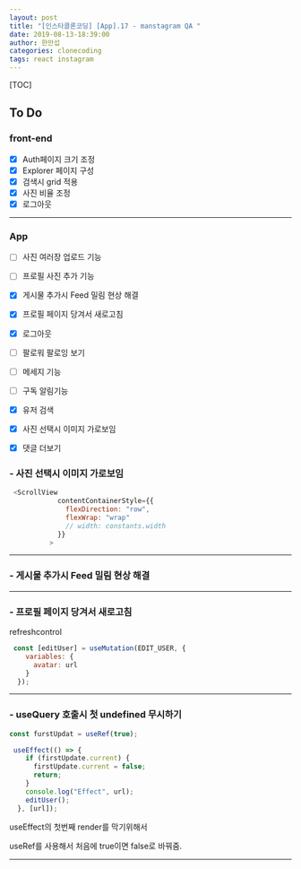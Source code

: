 ```yaml
---
layout: post
title: "[인스타클론코딩] [App].17 - manstagram QA "
date: 2019-08-13-18:39:00
author: 한만섭
categories: clonecoding
tags: react instagram 
---
```






[TOC]



## To Do

### front-end

- [x] Auth페이지 크기 조정 
- [x] Explorer 페이지 구성
- [x] 검색시 grid 적용 
- [x] 사진 비율 조정 
- [x] 로그아웃 

***



### App

- [ ] 사진 여러장 업로드 기능 

- [ ] 프로필 사진 추가 기능 

- [x] 게시물 추가시 Feed 밀림 현상 해결 

- [x] 프로필 페이지 당겨서 새로고침

- [x] 로그아웃

- [ ] 팔로워 팔로잉 보기 

- [ ] 메세지 기능 

- [ ] 구독 알림기능 

- [x] 유저 검색

- [x] 사진 선택시 이미지 가로보임

- [x] 댓글 더보기 

  

  

  

  

  

### - 사진 선택시 이미지 가로보임 

```js
 <ScrollView
            contentContainerStyle={{
              flexDirection: "row",
              flexWrap: "wrap"
              // width: constants.width
            }}
          >
```

***



### - 게시물 추가시 Feed 밀림 현상 해결 

***



### - 프로필 페이지 당겨서 새로고침

refreshcontrol

```js
 const [editUser] = useMutation(EDIT_USER, {
    variables: {
      avatar: url
    }
  });
```

***



### - useQuery 호출시 첫 undefined 무시하기

```js
const furstUpdat = useRef(true);
```

```js
 useEffect(() => {
    if (firstUpdate.current) {
      firstUpdate.current = false;
      return;
    }
    console.log("Effect", url);
    editUser();
  }, [url]);
```



useEffect의 첫번째 render를 막기위해서 

useRef를 사용해서 처음에 true이면 false로 바꿔줌. 

***

